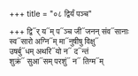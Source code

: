 +++
title = "०८ द्विर्यं पञ्च"

+++
द्वि᳓र् य᳓म् प᳓ञ्च जी᳓जनन् संव᳓सानाः  
स्व᳓सारो अग्नि᳓म् मा᳓नुषीषु विक्षु᳓  
उषर्बु᳓धम् अथरि᳓यो न᳓ द᳓न्तं  
शुक्रं᳓ सुआ᳓सम् परशुं᳓ न᳓ तिग्म᳓म्